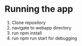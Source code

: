 # Running the app

 1. Clone repository
 2. navigate to webapp directory
 3. run npm install
 4. run npm run start for debugging

